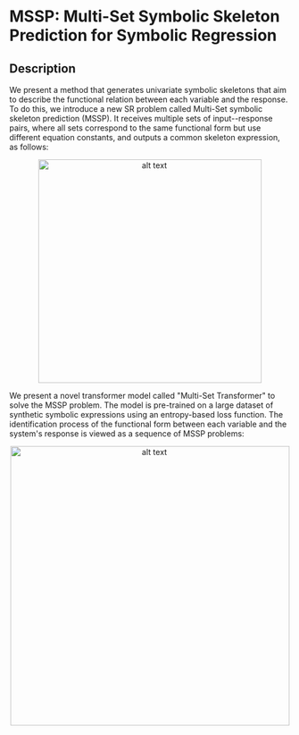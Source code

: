# MSSP: Multi-Set Symbolic Skeleton Prediction for Symbolic Regression

## Description

We present a method that generates univariate symbolic skeletons that aim to describe the functional relation between each variable and the response.
To do this, we introduce a new SR problem called Multi-Set symbolic skeleton prediction (MSSP). It receives multiple 
sets of input--response pairs, where all sets correspond to the same functional form but use different equation constants, 
and outputs a common skeleton expression, as follows:

<p align="center">
  <img src="https://raw.githubusercontent.com/GiorgioMorales/MSSP-SymbolicRegression/master/figs/mst.jpg?token=GHSAT0AAAAAACO2QV33BTWYKL2AL7AIUNDIZO6QXOA" alt="alt text" width="400">
</p>

We present a novel transformer model called "Multi-Set Transformer" to solve the MSSP problem. The model is pre-trained 
on a large dataset of synthetic symbolic expressions using an entropy-based loss function. The 
identification process of the functional form between each variable and the system's response is viewed as a sequence 
of MSSP problems:

<p align="center">
  <img src="https://raw.githubusercontent.com/GiorgioMorales/MSSP-SymbolicRegression/master/figs/Skeleton.png?token=GHSAT0AAAAAACO2QV33A4XNSXTKOWMXJZUIZO6Q25Q" alt="alt text" width="500">
</p>
